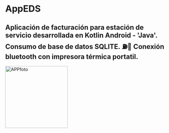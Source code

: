 # AppEDS
<h2>Aplicación de facturación para estación de servicio desarrollada en Kotlin Android - 'Java'. Consumo de base de datos SQLITE. ⛽🚗
Conexión bluetooth con impresora térmica portatil. </h2>


<img width="197" alt="APPfoto" src="https://user-images.githubusercontent.com/110130518/189123650-de5ee556-b412-468e-b7e0-b10b98a45b71.png">

